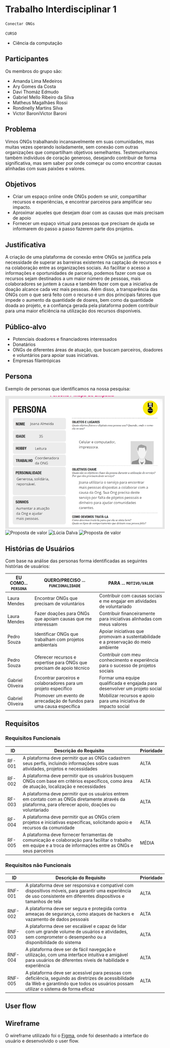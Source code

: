 # Trabalho Interdisciplinar 1 
`Conectar ONGs`

`CURSO` 

 - Ciência da computação

## Participantes

 Os membros do grupo são:
 - Amanda Lima Medeiros
 - Ary Gomes da Costa
 - Davi Thomáz Edmudo
 - Gabriel Mello Ribeiro da Silva
 - Matheus Magalhães Rossi
 - Rondinelly Martins Silva
 - Victor BaroniVictor Baroni

## Problema
Vimos ONGs trabalhando incansavelmente em suas comunidades, mas muitas vezes operando isoladamente, sem conexão com outras organizações que compartilham objetivos semelhantes. Testemunhamos também indivíduos de coração generoso, desejando contribuir de forma significativa, mas sem saber por onde começar ou como encontrar causas alinhadas com suas paixões e valores. 

## Objetivos
 - Criar um espaço online onde ONGs podem se unir, compartilhar recursos e experiências, e encontrar parceiros para amplificar seu impacto.
 - Aproximar aqueles que desejam doar com as causas que mais precisam de apoio
 - Fornecer um espaço virtual para pessoas que precisam de ajuda se informarem do passo a passo fazerem parte dos projetos.

## Justificativa
A criação de uma plataforma de conexão entre ONGs se justifica pela necessidade de superar as barreiras existentes na captação de recursos e na colaboração entre as organizações sociais. Ao facilitar o acesso a informações e oportunidades de parceria, podemos fazer com que os recursos sejam destinados a um maior número de pessoas, mais colaboradores se juntem à causa e também fazer com que a iniciativa de doação alcance cada vez mais pessoas. Além disso, a transparência das ONGs com o que será feito com o recurso é um dos principais fatores que impede o aumento da quantidade de doares, bem como da quantidade doada ao projeto, e a confiança gerada pela plataforma podem contribuir para uma maior eficiência na utilização dos recursos disponíveis.

## Público-alvo
- Potenciais doadores e financiadores interessados
- Donatários
- ONGs de diferentes áreas de atuação, que buscam parceiros, doadores e voluntários para apoiar suas iniciativas.
- Empresas filantrópicas
## Persona
Exemplo de personas que identificamos na nossa pesquisa:

![Joana Almeida](/../Personas/Joana.png)
![Proposta de valor]()
![Lúcia Dalva](/../Personas/Lúcias.png)
![Proposta de valor]()

## Histórias de Usuários

Com base na análise das personas forma identificadas as seguintes histórias de usuários:

|EU COMO... `PERSONA`| QUERO/PRECISO ... `FUNCIONALIDADE` |PARA ... `MOTIVO/VALOR`                 |
|--------------------|------------------------------------|----------------------------------------|
|Laura Mendes        | Encontrar ONGs que precisam de voluntários | Contribuir com causas sociais e me engajar em atividades de voluntariado |
|Laura Mendes        | Fazer doações para ONGs que apoiam causas que me interessam | Contribuir financeiramente para iniciativas alinhadas com meus valores |
|Pedro Souza         | Identificar ONGs que trabalham com projetos ambientais | Apoiar iniciativas que promovam a sustentabilidade e a preservação do meio ambiente |
|Pedro Souza         | Oferecer recursos e expertise para ONGs que precisam de apoio técnico | Contribuir com meu conhecimento e experiência para o sucesso de projetos sociais |
|Gabriel Oliveira    | Encontrar parceiros e colaboradores para um projeto específico | Formar uma equipe qualificada e engajada para desenvolver um projeto social |
|Gabriel Oliveira    | Promover um evento de arrecadação de fundos para uma causa específica | Mobilizar recursos e apoio para uma iniciativa de impacto social |

## Requisitos

### Requisitos Funcionais

|ID    | Descrição do Requisito  | Prioridade |
|------|-----------------------------------------|----|
|RF-001| A plataforma deve permitir que as ONGs cadastrem seus perfis, incluindo informações sobre suas atividades, projetos e necessidades | ALTA | 
|RF-002| A plataforma deve permitir que os usuários busquem ONGs com base em critérios específicos, como área de atuação, localização e necessidades | ALTA |
|RF-003| A plataforma deve permitir que os usuários entrem em contato com as ONGs diretamente através da plataforma, para oferecer apoio, doações ou voluntariado | ALTA |
|RF-004| A plataforma deve permitir que as ONGs criem projetos e iniciativas específicas, solicitando apoio e recursos da comunidade | ALTA |
|RF-005| A plataforma deve fornecer ferramentas de comunicação e colaboração para facilitar o trabalho em equipe e a troca de informações entre as ONGs e seus parceiros | MÉDIA |

### Requisitos não Funcionais

|ID     | Descrição do Requisito  |Prioridade |
|-------|-------------------------|----|
|RNF-001| A plataforma deve ser responsiva e compatível com dispositivos móveis, para garantir uma experiência de uso consistente em diferentes dispositivos e tamanhos de tela | ALTA | 
|RNF-002| A plataforma deve ser segura e protegida contra ameaças de segurança, como ataques de hackers e vazamento de dados pessoais | ALTA | 
|RNF-003| A plataforma deve ser escalável e capaz de lidar com um grande volume de usuários e atividades, sem comprometer o desempenho ou a disponibilidade do sistema | ALTA | 
|RNF-004| A plataforma deve ser de fácil navegação e utilização, com uma interface intuitiva e amigável para usuários de diferentes níveis de habilidade e experiência | ALTA | 
|RNF-005| A plataforma deve ser acessível para pessoas com deficiência, seguindo as diretrizes de acessibilidade da Web e garantindo que todos os usuários possam utilizar o sistema de forma eficaz | ALTA |
## User flow

## Wireframe
O wireframe utilizado foi o [Figma](https://www.figma.com/), onde foi desenhado a interface do usuário e desenvolvido o user flow.